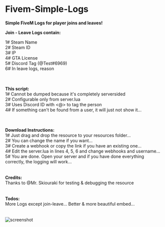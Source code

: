 # Fivem-Simple-Logs
<strong>Simple FiveM Logs for player joins and leaves! </strong>

<strong>Join - Leave Logs contain: </strong> <br>

1# Steam Name <br>
2# Steam ID <br>
3# IP <br> 
4# GTA License <br>
5# Discord Tag (@Test#6969) <br>
6# In leave logs, reason <br>
<br><br>

<strong>This script: </strong> <br>
1# Cannot be dumped because it's completely serversided <br>
2# Configurable only from server.lua <br>
3# Uses Discord ID with <@> to tag the person <br>
4# If something can't be found from a user, it will just not show it... <br>
<br><br>

<strong>Download Instructions: </strong> <br>
1# Just drag and drop the resource to your resources folder... <br>
2# You can change the name if you want... <br>
3# Create a webhook or copy the link if you have an existing one... <br>
4# Edit the server.lua in lines 4, 5, 6 and change webhooks and username... <br>
5# You are done. Open your server and if you have done everything correctly, the logging will work... <br>
<br><br>
<strong>Credits: </strong><br>
Thanks to @Mr. Skiouraki for testing & debugging the resource
<br><br><br>
<strong>Todos:</strong><br>
More Logs except join-leave...
Better & more beautiful embed...
<br><br><br>
![screenshot](https://user-images.githubusercontent.com/82139583/113983482-9fc28e00-9852-11eb-9b41-3138d05d8b56.png)
